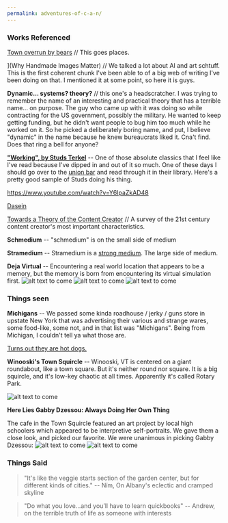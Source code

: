 ```yaml
---
permalink: adventures-of-c-a-n/
---
```


### Works Referenced

[Town overrun by bears](https://www.vox.com/policy-and-politics/21534416/free-state-project-new-hampshire-libertarians-matthew-hongoltz-hetling) // This goes places.


](Why Handmade Images Matter) // We talked a lot about AI and art schtuff. This is the first coherent chunk I've been able to  of a big web of writing I've been doing on that. I mentioned it at some point, so here it is guys.


**Dynamic… systems? theory?** // this one's a headscratcher. I was trying to remember the name of an interesting and practical theory that has a terrible name... on purpose. The guy who came up with it was doing so while contracting for the US government, possibly the military. He wanted to keep getting funding, but he didn't want people to bug him too much while he worked on it. So he picked a deliberately boring name, and put, I believe "dynamic" in the name because he knew bureaucrats liked it. Cna't find. Does that ring a bell for anyone?   

**["Working", by Studs Terkel](<https://en.wikipedia.org/wiki/Working_(Terkel_book)>)** -- One of those absolute classics that I feel like I've read because I've dipped in and out of  it so much. One of these days I should go over to the [union bar](https://www.mmmx.cloud/worker-s-tap/) and read through it in their library. Here's a pretty good sample of Studs doing his thing.

https://www.youtube.com/watch?v=Y6IpaZkAD48

[Dasein](https://en.wikipedia.org/wiki/Dasein) 



[Towards a Theory of the Content Creator](https://severancetime.substack.com/p/towards-a-theory-of-the-creator) // A survey of the 21st century content creator's most important characteristics. 

**Schmedium** -- "schmedium" is on the small side of medium

**Stramedium** -- Stramedium is a [strong medium](https://www.youtube.com/watch?v=nlzzHN_bGsU). The large side of medium. 

**Deja Virtual** -- Encountering a real world location that appears to be a memory, but the memory is born from encountering its virtual simulation first.
![alt text to come](/assets/adventures-c-a-n/vermont-barn.jpeg)
![alt text to come](/assets/adventures-c-a-n/vermont-sky.jpeg)
![alt text to come](/assets/adventures-c-a-n/vermont-sky.jpeg)


### Things seen


**Michigans** -- We passed some kinda roadhouse / jerky / guns store in upstate New York that was advertising their various and strange wares, some food-like, some not, and in that list was "Michigans". Being from Michigan, I couldn't tell ya what those are. 

[Turns out they are hot dogs.](https://www.seriouseats.com/hot-dog-of-the-week-plattsburgh-ny-michigans-new-york)

**Winooski's Town Squircle** -- Winooski, VT is centered on a giant roundabout, like a town square. But it's neither round nor square. It is a big squircle, and it's low-key chaotic at all times. Apparently it's called Rotary Park.

![alt text to come](/assets/adventures-c-a-n/winooski-squircle.png)

**Here Lies Gabby Dzessou: Always Doing Her Own Thing**

The cafe in the Town Squircle featured an art project by local high schoolers which appeared to be interpretive self-portraits. We gave them a close look, and picked our favorite. We were unanimous in picking Gabby Dzessou:
![alt text to come](/assets/adventures-c-a-n/andrew-and-portrats.jpeg)
![alt text to come](/assets/adventures-c-a-n/here-lies-gabby-dzessou.jpeg)

### Things Said

> "It's like the veggie starts section of the garden center, but for different kinds of cities."
> -- Ním, On Albany's eclectic and cramped skyline
> 

> "Do what you love...and you’ll have to learn quickbooks" 
> -- Andrew, on the terrible truth of life as someone with interests